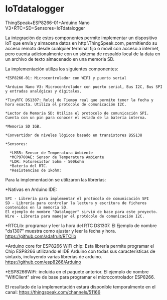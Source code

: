 # IoTdatalogger

ThingSpeak+ESP8266-01+Arduino Nano V3+RTC+SD+Sensores=IoTdatalogger

La integración de estos componentes permite implementar un dispositivo IoT que envía y almacena datos en http:\\ThingSpeak.com, permitiendo su acceso remoto desde cualquier terminal fijo o movil con acceso a internet, pero cuenta adicionalmente con un sistema de respaldo local de la data en un archivo de texto almacenado en una memoria SD.

La implementación utiliza los siguientes componentes:
  
    *ESP8266-01: Microcontrolador con WIFI y puerto serial

    *Arduino Nano V3: Microcontrolador con puerto serial, Bus I2C, Bus SPI y entradas analógicas y digitales.

    *TinyRTC DS1307: Reloj de Tiempo real que permite tener la fecha y hora exacta. Utiliza el protocolo de comunicación I2C.

    *Lector de Memoria SD: Utiliza el protocolo de comunicación SPI. Cuenta con un pin para conocer el estado de la batería interna.
  
    *Memoria SD 1GB.
  
    *Convertidor de niveles lógicos basado en transistores BSS138
  
    *Sensores:
  
      *LM35: Sensor de Temperatura Ambiente
      *MCP9700AE: Sensor de Temperatura Ambiente
      *LDR: Fotoresistor 5ohm - 500kohm
      *Batería del RTC.
      *Resistencias de 1kohm:

Para la implementación se utilizaron las librerías:

  *Nativas en Arduino IDE:
  
    SPI - Librería para implementar el protócolo de comunicación SPI
    SD - Librería para controlar la lectura y escritura de ficheros contenidos en la memoría SD.
    El ejemplo de nombre "Datalogger" sirvió de base para este proyecto.
    Wire - Librería para manejar el protócolo de comunicación I2C.
  
  *RTCLib: programar y leer la hora del RTC DS1307. El Ejemplo de nombre "ds1307" muestra como ajustar y leer la fecha y hora.
  https://github.com/adafruit/RTClib
  
  *Arduino core for ESP8266 WiFi chip: Esta librería permite programar el Chip ESP8266 utilizando el IDE Arduino con todas sus características de sintaxis, incluyendo varias librerias de arduino.
  https://github.com/esp8266/Arduino
  
  *ESP8266WiFi: incluida en el paquete anterior. El ejemplo de nombre "WifiClient" sirve de base para programar el microcontrolador ESP8266.
  
  El resultado de la implementación estará disponible temporalmente en el canal: https://thingspeak.com/channels/51166
  
  
  
